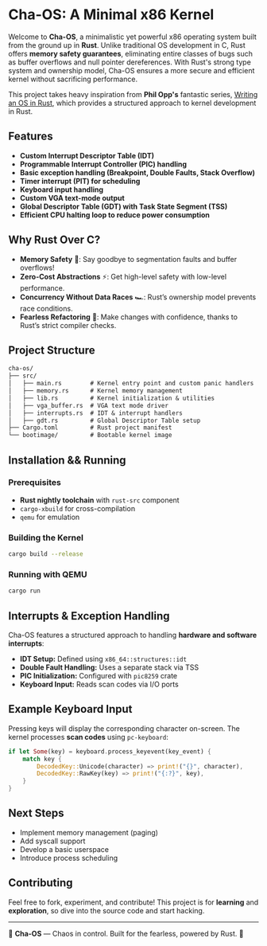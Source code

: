 # Cha-OS: A Minimal x86 Kernel

Welcome to **Cha-OS**, a minimalistic yet powerful x86 operating system built from the ground up in **Rust**. Unlike traditional OS development in C, Rust offers **memory safety guarantees**, eliminating entire classes of bugs such as buffer overflows and null pointer dereferences. With Rust's strong type system and ownership model, Cha-OS ensures a more secure and efficient kernel without sacrificing performance.

This project takes heavy inspiration from **Phil Opp's** fantastic series, [Writing an OS in Rust](https://os.phil-opp.com/), which provides a structured approach to kernel development in Rust.

## Features
- **Custom Interrupt Descriptor Table (IDT)**
- **Programmable Interrupt Controller (PIC) handling**
- **Basic exception handling (Breakpoint, Double Faults, Stack Overflow)**
- **Timer interrupt (PIT) for scheduling**
- **Keyboard input handling**
- **Custom VGA text-mode output**
- **Global Descriptor Table (GDT) with Task State Segment (TSS)**
- **Efficient CPU halting loop to reduce power consumption**

## Why Rust Over C?
- **Memory Safety** 🦀: Say goodbye to segmentation faults and buffer overflows!
- **Zero-Cost Abstractions** ⚡: Get high-level safety with low-level performance.
- **Concurrency Without Data Races** 🏎️: Rust’s ownership model prevents race conditions.
- **Fearless Refactoring** 🔧: Make changes with confidence, thanks to Rust’s strict compiler checks.

## Project Structure
```md
cha-os/
├── src/
│   ├── main.rs        # Kernel entry point and custom panic handlers
│   ├── memory.rs      # Kernel memory management
│   ├── lib.rs         # Kernel initialization & utilities
│   ├── vga_buffer.rs  # VGA text mode driver
│   ├── interrupts.rs  # IDT & interrupt handlers
│   ├── gdt.rs         # Global Descriptor Table setup
├── Cargo.toml         # Rust project manifest
└── bootimage/         # Bootable kernel image
```

## Installation && Running
### Prerequisites
- **Rust nightly toolchain** with `rust-src` component
- `cargo-xbuild` for cross-compilation
- `qemu` for emulation

### Building the Kernel
```sh
cargo build --release
```

### Running with QEMU
```sh
cargo run
```

## Interrupts & Exception Handling
Cha-OS features a structured approach to handling **hardware and software interrupts**:

- **IDT Setup:** Defined using `x86_64::structures::idt`
- **Double Fault Handling:** Uses a separate stack via TSS
- **PIC Initialization:** Configured with `pic8259` crate
- **Keyboard Input:** Reads scan codes via I/O ports

## Example Keyboard Input
Pressing keys will display the corresponding character on-screen. The kernel processes **scan codes** using `pc-keyboard`:
```rust
if let Some(key) = keyboard.process_keyevent(key_event) {
    match key {
        DecodedKey::Unicode(character) => print!("{}", character),
        DecodedKey::RawKey(key) => print!("{:?}", key),
    }
}
```

## Next Steps
- Implement memory management (paging)
- Add syscall support
- Develop a basic userspace
- Introduce process scheduling

## Contributing
Feel free to fork, experiment, and contribute! This project is for **learning** and **exploration**, so dive into the source code and start hacking.

---
🚀 **Cha-OS** — Chaos in control. Built for the fearless, powered by Rust. 🦀


